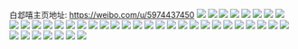 白邶嘻主页地址: https://weibo.com/u/5974437450 
![](https://wx4.sinaimg.cn/mw2000/006wk86mly1h9h10imoalj31hw1zwwth.jpg) 
![](https://wx4.sinaimg.cn/mw2000/006wk86mly1h9h10j7fkkj31kw1kw7q0.jpg) 
![](https://wx4.sinaimg.cn/mw2000/006wk86mly1h73oi4hkkej30u00u0dla.jpg) 
![](https://wx4.sinaimg.cn/mw2000/006wk86mly1h73oi4sk6rj30u00u0tc5.jpg) 
![](https://wx4.sinaimg.cn/mw2000/006wk86mly1h73oi5fbe0j30u00u079r.jpg) 
![](https://wx4.sinaimg.cn/mw2000/006wk86mly1gspawlgkmoj312y0qoai3.jpg) 
![](https://wx4.sinaimg.cn/mw2000/006wk86mly1gqiavwudh7j30u00u0abt.jpg) 
![](https://wx4.sinaimg.cn/mw2000/006wk86mly1gqiavw8emvj30u00u0wio.jpg) 
![](https://wx4.sinaimg.cn/mw2000/006wk86mly1giz5tui1goj30j60kgjt4.jpg) 
![](https://wx4.sinaimg.cn/mw2000/006wk86mly1gilshez4buj30qo0vpjxg.jpg) 
![](https://wx4.sinaimg.cn/mw2000/006wk86mly1gi6brgk54zj30u0140qak.jpg) 
![](https://wx4.sinaimg.cn/mw2000/006wk86mly1ggwlruhr81j30qo0exjsr.jpg) 
![](https://wx4.sinaimg.cn/mw2000/006wk86mly1ggwlrv4r5rj30qo0euta9.jpg) 
![](https://wx4.sinaimg.cn/mw2000/006wk86mly1ggwls4o3huj30yo0u0wio.jpg) 
![](https://wx4.sinaimg.cn/mw2000/006wk86mly1gfz51f0chfj30ru0rujtf.jpg) 
![](https://wx4.sinaimg.cn/mw2000/006wk86mly1gf6vkdnbwoj30pu0wl42w.jpg) 
![](https://wx4.sinaimg.cn/mw2000/006wk86mly1gf6vke7k26j30tz0tz424.jpg) 
![](https://wx4.sinaimg.cn/mw2000/006wk86mly1gf6vkesk01j30sg138jwf.jpg) 
![](https://wx4.sinaimg.cn/mw2000/006wk86mly1gd6gdwsj17j30u00vrte9.jpg) 
![](https://wx4.sinaimg.cn/mw2000/006wk86mly1gcfrz6zqx3j30u02rkgx3.jpg) 
![](https://wx4.sinaimg.cn/mw2000/006wk86mly1gcfrz7okn5j30u02m9tir.jpg) 
![](https://wx4.sinaimg.cn/mw2000/006wk86mly1gcfrz84izoj30u00xrq59.jpg) 
![](https://wx4.sinaimg.cn/mw2000/006wk86mly1gcfrz8sty6j30u0300k05.jpg) 
![](https://wx4.sinaimg.cn/mw2000/006wk86mly1gcfrz9ks4oj30u01i0q6j.jpg) 
![](https://wx4.sinaimg.cn/mw2000/006wk86mly1gcfrzajpgmj30u01i0afr.jpg) 
![](https://wx4.sinaimg.cn/mw2000/006wk86mly1g93lp55y3ej30u01hcn17.jpg) 
![](https://wx4.sinaimg.cn/mw2000/006wk86mly1g938nmo5rxj30j60g2dii.jpg) 
![](https://wx4.sinaimg.cn/mw2000/006wk86mly1g8fh6l5kfdj30u0140ta2.jpg) 
![](https://wx4.sinaimg.cn/mw2000/006wk86mly1g8fh5lnk8ij30qo0wjgqm.jpg) 
![](https://wx4.sinaimg.cn/mw2000/006wk86mly1g7i1k96hqhj30qo15vjt9.jpg) 
![](https://wx4.sinaimg.cn/mw2000/006wk86mly1g7i1k4200ej30qo0mqjsf.jpg) 
![](https://wx4.sinaimg.cn/mw2000/006wk86mly1g7i1jttibrj30go0go0ti.jpg) 
![](https://wx4.sinaimg.cn/mw2000/006wk86mly1g7azooqtafj30u0140wfr.jpg) 
![](https://wx4.sinaimg.cn/mw2000/006wk86mly1g7azony6vgj30kp0rxdi8.jpg) 
![](https://wx4.sinaimg.cn/mw2000/006wk86mly1g78lwbyw6sj30sy10fdhx.jpg) 
![](https://wx4.sinaimg.cn/mw2000/006wk86mly1g76tbek7jmj30qo0p0wg7.jpg) 
![](https://wx4.sinaimg.cn/mw2000/006wk86mly1g76tbf2mtjj30go0go0ti.jpg) 
![](https://wx4.sinaimg.cn/mw2000/006wk86mly1g76a40m4jwj30qe0oa3zg.jpg) 
![](https://wx4.sinaimg.cn/mw2000/006wk86mly1g6n7acvk52j30o50go0ug.jpg) 
![](https://wx4.sinaimg.cn/mw2000/006wk86mly1g6n7ade919j30u00n7mzt.jpg) 
